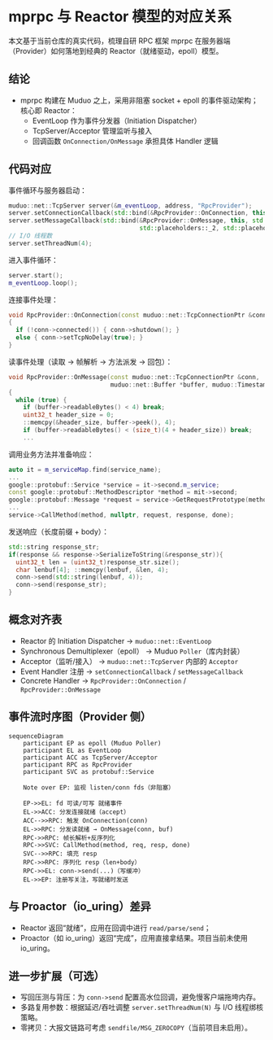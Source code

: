 # mprpc 与 Reactor 模型的对应关系

本文基于当前仓库的真实代码，梳理自研 RPC 框架 mprpc 在服务器端（Provider）如何落地到经典的 Reactor（就绪驱动，epoll）模型。

## 结论

- mprpc 构建在 Muduo 之上，采用非阻塞 socket + epoll 的事件驱动架构；核心即 Reactor：
  - EventLoop 作为事件分发器（Initiation Dispatcher）
  - TcpServer/Acceptor 管理监听与接入
  - 回调函数 `OnConnection/OnMessage` 承担具体 Handler 逻辑

## 代码对应

事件循环与服务器启动：

```55:63:mprpc/src/rpcprovider.cc
muduo::net::TcpServer server(&m_eventLoop, address, "RpcProvider");
server.setConnectionCallback(std::bind(&RpcProvider::OnConnection, this, std::placeholders::_1));
server.setMessageCallback(std::bind(&RpcProvider::OnMessage, this, std::placeholders::_1,
                                    std::placeholders::_2, std::placeholders::_3));
// I/O 线程数
server.setThreadNum(4);
```

进入事件循环：

```96:99:mprpc/src/rpcprovider.cc
server.start();
m_eventLoop.loop();
```

连接事件处理：

```101:113:mprpc/src/rpcprovider.cc
void RpcProvider::OnConnection(const muduo::net::TcpConnectionPtr &conn)
{
  if (!conn->connected()) { conn->shutdown(); }
  else { conn->setTcpNoDelay(true); }
}
```

读事件处理（读取 → 帧解析 → 方法派发 → 回包）：

```124:136:mprpc/src/rpcprovider.cc
void RpcProvider::OnMessage(const muduo::net::TcpConnectionPtr &conn,
                            muduo::net::Buffer *buffer, muduo::Timestamp)
{
  while (true) {
    if (buffer->readableBytes() < 4) break;
    uint32_t header_size = 0;
    ::memcpy(&header_size, buffer->peek(), 4);
    if (buffer->readableBytes() < (size_t)(4 + header_size)) break;
    ...
```

调用业务方法并准备响应：

```154:172:mprpc/src/rpcprovider.cc
auto it = m_serviceMap.find(service_name);
...
google::protobuf::Service *service = it->second.m_service;
const google::protobuf::MethodDescriptor *method = mit->second;
google::protobuf::Message *request = service->GetRequestPrototype(method).New();
...
service->CallMethod(method, nullptr, request, response, done);
```

发送响应（长度前缀 + body）：

```207:219:mprpc/src/rpcprovider.cc
std::string response_str;
if(response && response->SerializeToString(&response_str)){
  uint32_t len = (uint32_t)response_str.size();
  char lenbuf[4]; ::memcpy(lenbuf, &len, 4);
  conn->send(std::string(lenbuf, 4));
  conn->send(response_str);
}
```

## 概念对齐表

- Reactor 的 Initiation Dispatcher → `muduo::net::EventLoop`
- Synchronous Demultiplexer（epoll） → Muduo `Poller`（库内封装）
- Acceptor（监听/接入） → `muduo::net::TcpServer` 内部的 `Acceptor`
- Event Handler 注册 → `setConnectionCallback` / `setMessageCallback`
- Concrete Handler → `RpcProvider::OnConnection` / `RpcProvider::OnMessage`

## 事件流时序图（Provider 侧）

```mermaid
sequenceDiagram
    participant EP as epoll (Muduo Poller)
    participant EL as EventLoop
    participant ACC as TcpServer/Acceptor
    participant RPC as RpcProvider
    participant SVC as protobuf::Service

    Note over EP: 监视 listen/conn fds（非阻塞）

    EP->>EL: fd 可读/可写 就绪事件
    EL->>ACC: 分发连接就绪（accept）
    ACC-->>RPC: 触发 OnConnection(conn)
    EL->>RPC: 分发读就绪 → OnMessage(conn, buf)
    RPC->>RPC: 帧长解析+反序列化
    RPC->>SVC: CallMethod(method, req, resp, done)
    SVC-->>RPC: 填充 resp
    RPC->>RPC: 序列化 resp（len+body）
    RPC->>EL: conn->send(...)（写缓冲）
    EL->>EP: 注册写关注，写就绪时发送
```

## 与 Proactor（io_uring）差异

- Reactor 返回“就绪”，应用在回调中进行 `read/parse/send`；
- Proactor（如 io_uring）返回“完成”，应用直接拿结果。项目当前未使用 io_uring。

## 进一步扩展（可选）

- 写回压测与背压：为 `conn->send` 配置高水位回调，避免慢客户端拖垮内存。
- 多路复用参数：根据延迟/吞吐调整 `server.setThreadNum(N)` 与 I/O 线程绑核策略。
- 零拷贝：大报文链路可考虑 `sendfile/MSG_ZEROCOPY`（当前项目未启用）。
